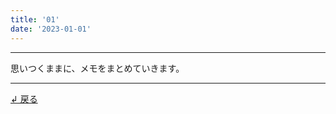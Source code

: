 ```yaml
---
title: '01'
date: '2023-01-01'
---
```

***
思いつくままに、メモをまとめていきます。
***
[ ↲ 戻る ](https://memo-tau.vercel.app/posts/0)
